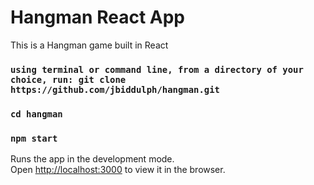 # Hangman React App

This is a Hangman game built in React

### `using terminal or command line, from a directory of your choice, run: git clone https://github.com/jbiddulph/hangman.git`

### `cd hangman`

### `npm start`

Runs the app in the development mode.\
Open [http://localhost:3000](http://localhost:3000) to view it in the browser.

